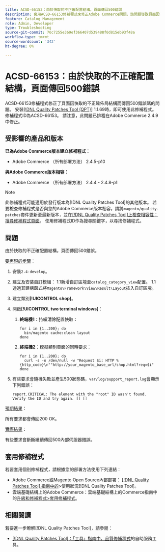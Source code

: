 ```yaml
---
title: ACSD-66153：由於快取的不正確配置結構，頁面傳回500錯誤
description: 套用ACSD-66153修補程式來修正Adobe Commerce問題，該問題導致頁面因快取的不正確佈局結構而傳回500錯誤代碼。
feature: Catalog Management
role: Admin, Developer
type: Troubleshooting
source-git-commit: 70c7255e369ef366407d539488f0d815eb93f48a
workflow-type: tm+mt
source-wordcount: '342'
ht-degree: 0%

---
```



# ACSD-66153：由於快取的不正確配置結構，頁面傳回500錯誤

ACSD-66153修補程式修正了頁面因快取的不正確佈局結構而傳回500錯誤碼的問題。 安裝[[!DNL Quality Patches Tool (QPT)]](/help/tools/quality-patches-tool/quality-patches-tool-to-self-serve-quality-patches.md) 1.1.69時，即可使用此修補程式。 修補程式ID為ACSD-66153。 請注意，此問題已排程在Adobe Commerce 2.4.9中修正。

## 受影響的產品和版本

**已為Adobe Commerce版本建立修補程式：**

* Adobe Commerce （所有部署方法） 2.4.5-p10

**與Adobe Commerce版本相容：**

* Adobe Commerce （所有部署方法） 2.4.4 - 2.4.8-p1

>[!NOTE]
>
>此修補程式可能適用於發行版本為[!DNL Quality Patches Tool]的其他版本。 若要檢查修補程式是否與您的Adobe Commerce版本相容，請將`magento/quality-patches`套件更新至最新版本，並在[[!DNL Quality Patches Tool]上檢查相容性：搜尋修補程式頁面](https://experienceleague.adobe.com/tools/commerce-quality-patches/index.html)。 使用修補程式ID作為搜尋關鍵字，以尋找修補程式。

## 問題

由於快取的不正確配置結構，頁面傳回500錯誤。

<u>要再現的步驟</u>：

1. 安裝`2.4-develop`。
1. 建立及安裝自訂模組：
1.1新增自訂區塊至`catalog_category_view`配置。
1.1透過其建構函式將`Magento\Framework\View\Result\Layout`插入自訂區塊。
1. 建立類別&#x200B;**[!UICONTROL shop]**。
1. 開啟&#x200B;**[!UICONTROL two terminal windows]**：
   1. **終端機1**：持續清除配置快取：

      ```
      for i in {1..200}; do
        bin/magento cache:clean layout
      done
      ```

   1. **終端機2**：模擬類別頁面的同時要求：

      ```
      for i in {1..200}; do
        curl -s -o /dev/null -w "Request $i: HTTP %{http_code}\n""http://your_magento_base_url/shop.html?req=$i"
      done
      ```

1. 有些要求會隨機失敗並產生500狀態碼，`var/log/support_report.log`會顯示下列錯誤：

   ```
   report.CRITICAL: The element with the "root" ID wasn't found. Verify the ID and try again. [] []
   ```

<u>預期結果</u>：

所有要求都會傳回200 OK。

<u>實際結果</u>：

有些要求會斷斷續續傳回500內部伺服器錯誤。

## 套用修補程式

若要套用個別修補程式，請根據您的部署方法使用下列連結：

* Adobe Commerce或Magento Open Source內部部署： [[!DNL Quality Patches Tool] 指南中的](/help/tools/quality-patches-tool/usage.md)>使用狀況[!DNL Quality Patches Tool]。
* 雲端基礎結構上的Adobe Commerce：雲端基礎結構上的Commerce指南中的[升級和修補程式>套用修補程式](https://experienceleague.adobe.com/docs/commerce-cloud-service/user-guide/develop/upgrade/apply-patches.html)。

## 相關閱讀

若要進一步瞭解[!DNL Quality Patches Tool]，請參閱：

* [[!DNL Quality Patches Tool]：「工具」指南中，品質修補程式](/help/tools/quality-patches-tool/quality-patches-tool-to-self-serve-quality-patches.md)的自助服務工具。
